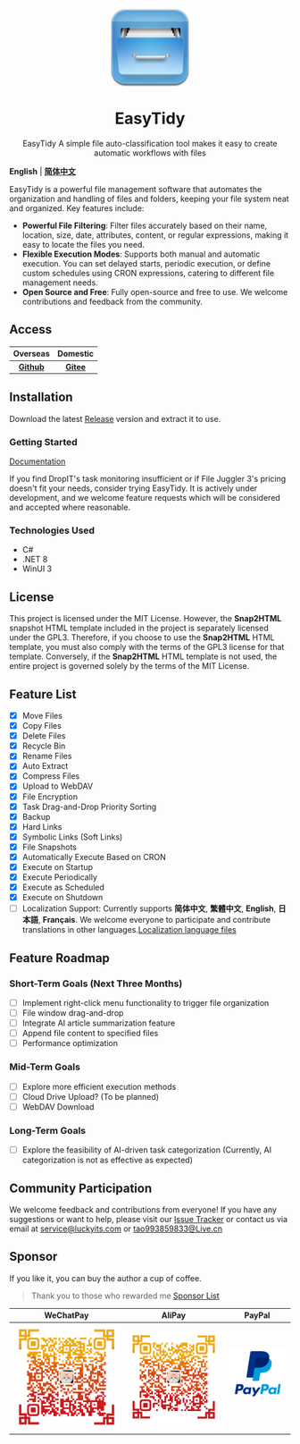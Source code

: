 <p align="center">
<a href="https://github.com/SaboZhang/EasyTidy" target="_blank">
<img align="center" alt="EasyTidy" width="140" src="src/EasyTidy/Assets/icon.png" />
</a>
</p>
<p align="center">
<a href="https://github.com/SaboZhang/EasyTidy/blob/main/LICENSE" target="_self"></a>
<h1 align="center">EasyTidy</h1>
<p align="center">EasyTidy A simple file auto-classification tool makes it easy to create automatic workflows with files
</p>

**English** | [**简体中文**](./README.md)

EasyTidy is a powerful file management software that automates the organization and handling of files and folders, keeping your file system neat and organized. Key features include:

- **Powerful File Filtering**: Filter files accurately based on their name, location, size, date, attributes, content, or regular expressions, making it easy to locate the files you need.
- **Flexible Execution Modes**: Supports both manual and automatic execution. You can set delayed starts, periodic execution, or define custom schedules using CRON expressions, catering to different file management needs.
- **Open Source and Free**: Fully open-source and free to use. We welcome contributions and feedback from the community.

## Access

| Overseas | Domestic |
| :--: | :--: |
| **[Github](https://github.com/SaboZhang/EasyTidy)** | **[Gitee](https://gitee.com/tao_SaboZhang/EasyTidy)** |

## Installation

Download the latest [Release](https://github.com/SaboZhang/EasyTidy/releases) version and extract it to use.

### Getting Started

[Documentation](https://easytidy.luckyits.com)

If you find DropIT's task monitoring insufficient or if File Juggler 3's pricing doesn't fit your needs, consider trying EasyTidy. It is actively under development, and we welcome feature requests which will be considered and accepted where reasonable.

### Technologies Used

- C#
- .NET 8
- WinUI 3

## License

This project is licensed under the MIT License. However, the **Snap2HTML** snapshot HTML template included in the project is separately licensed under the GPL3. Therefore, if you choose to use the **Snap2HTML** HTML template, you must also comply with the terms of the GPL3 license for that template. Conversely, if the **Snap2HTML** HTML template is not used, the entire project is governed solely by the terms of the MIT License.

## Feature List

- [x] Move Files
- [x] Copy Files
- [x] Delete Files
- [x] Recycle Bin
- [x] Rename Files
- [x] Auto Extract
- [x] Compress Files
- [x] Upload to WebDAV
- [x] File Encryption
- [x] Task Drag-and-Drop Priority Sorting
- [x] Backup
- [x] Hard Links
- [x] Symbolic Links (Soft Links)
- [x] File Snapshots
- [x] Automatically Execute Based on CRON
- [x] Execute on Startup
- [x] Execute Periodically
- [x] Execute as Scheduled
- [x] Execute on Shutdown
- [ ] Localization Support: Currently supports **简体中文**, **繁體中文**, **English**, **日本語**, **Français**. We welcome everyone to participate and contribute translations in other languages.[Localization language files](https://github.com/SaboZhang/EasyTidy/tree/main/src/EasyTidy/MultilingualResources)

## Feature Roadmap

### Short-Term Goals (Next Three Months)

- [ ] Implement right-click menu functionality to trigger file organization
- [ ] File window drag-and-drop
- [ ] Integrate AI article summarization feature
- [ ] Append file content to specified files
- [ ] Performance optimization

### Mid-Term Goals

- [ ] Explore more efficient execution methods
- [ ] Cloud Drive Upload? (To be planned)
- [ ] WebDAV Download

### Long-Term Goals

- [ ] Explore the feasibility of AI-driven task categorization (Currently, AI categorization is not as effective as expected)

## Community Participation

We welcome feedback and contributions from everyone! If you have any suggestions or want to help, please visit our [Issue Tracker](https://github.com/SaboZhang/EasyTidy/issues) or contact us via email at <service@luckyits.com> or <tao993859833@Live.cn>

## Sponsor

If you like it, you can buy the author a cup of coffee.

> Thank you to those who rewarded me [Sponsor List](Sponsor.md)

| WeChatPay | AliPay | PayPal |
| :--: | :--: | :--: |
| ![wechcatpay](./image/WeChanQR.png) | ![alipay](./image/AliPayQR.png) | <a href="https://www.paypal.me/EasyTidy" target="_blank"><img align="center" alt="EasyTidy" width="240"  src="./image/paypal.png" /></a> |
